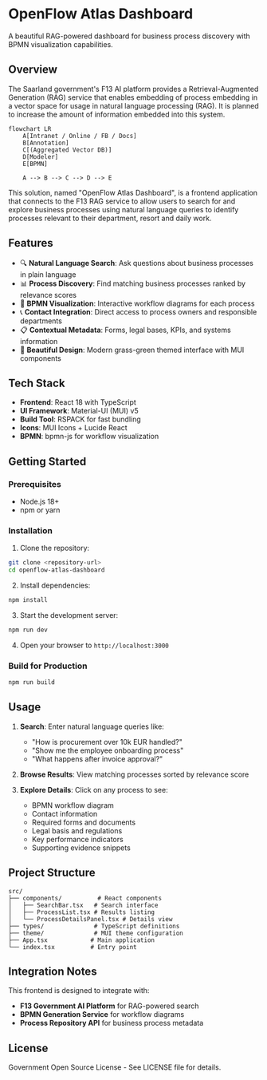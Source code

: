 # OpenFlow Atlas Dashboard

A beautiful RAG-powered dashboard for business process discovery with BPMN visualization capabilities.

## Overview

The Saarland government's F13 AI platform provides a Retrieval-Augmented Generation (RAG) service that enables embedding of process embedding in a vector space for usage in natural language processing (RAG). It is planned to increase the amount of information embedded into this system. 

```mermaid
flowchart LR
    A[Intranet / Online / FB / Docs]
    B[Annotation]
    C[(Aggregated Vector DB)]
    D[Modeler]
    E[BPMN]

    A --> B --> C --> D --> E
```

This solution, named "OpenFlow Atlas Dashboard", is a frontend application that connects to the F13 RAG service to allow users to search for and explore business processes using natural language queries to identify processes relevant to their department, resort and daily work.

## Features

- 🔍 **Natural Language Search**: Ask questions about business processes in plain language
- 📊 **Process Discovery**: Find matching business processes ranked by relevance scores
- 🌊 **BPMN Visualization**: Interactive workflow diagrams for each process
- 📞 **Contact Integration**: Direct access to process owners and responsible departments
- 📋 **Contextual Metadata**: Forms, legal bases, KPIs, and systems information
- 🌿 **Beautiful Design**: Modern grass-green themed interface with MUI components

## Tech Stack

- **Frontend**: React 18 with TypeScript
- **UI Framework**: Material-UI (MUI) v5
- **Build Tool**: RSPACK for fast bundling
- **Icons**: MUI Icons + Lucide React
- **BPMN**: bpmn-js for workflow visualization

## Getting Started

### Prerequisites

- Node.js 18+ 
- npm or yarn

### Installation

1. Clone the repository:
```bash
git clone <repository-url>
cd openflow-atlas-dashboard
```

2. Install dependencies:
```bash
npm install
```

3. Start the development server:
```bash
npm run dev
```

4. Open your browser to `http://localhost:3000`

### Build for Production

```bash
npm run build
```

## Usage

1. **Search**: Enter natural language queries like:
   - "How is procurement over 10k EUR handled?"
   - "Show me the employee onboarding process"
   - "What happens after invoice approval?"

2. **Browse Results**: View matching processes sorted by relevance score

3. **Explore Details**: Click on any process to see:
   - BPMN workflow diagram
   - Contact information
   - Required forms and documents
   - Legal basis and regulations
   - Key performance indicators
   - Supporting evidence snippets

## Project Structure

```
src/
├── components/          # React components
│   ├── SearchBar.tsx   # Search interface
│   ├── ProcessList.tsx # Results listing
│   └── ProcessDetailsPanel.tsx # Details view
├── types/              # TypeScript definitions
├── theme/              # MUI theme configuration
├── App.tsx            # Main application
└── index.tsx          # Entry point
```

## Integration Notes

This frontend is designed to integrate with:
- **F13 Government AI Platform** for RAG-powered search
- **BPMN Generation Service** for workflow diagrams
- **Process Repository API** for business process metadata

## License

Government Open Source License - See LICENSE file for details.